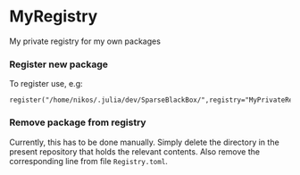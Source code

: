 # MyRegistry
My private registry for my own packages

### Register new package

To register use, e.g:
```
register("/home/nikos/.julia/dev/SparseBlackBox/",registry="MyPrivateRegistry")
```

### Remove package from registry 

Currently, this has to be done manually. 
Simply delete the directory in the present repository that holds the relevant contents.
Also remove the corresponding line from file `Registry.toml`.
